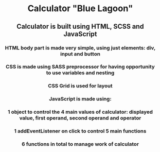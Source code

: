 <h1 align="center">Calculator "Blue Lagoon"</h1>


<h2 align="center">Calculator is built using HTML, SCSS and JavaScript</h2>



<h3 align="center">HTML body part is made very simple, using just elements: div, input and button</h3>


<h3 align="center">CSS is made using SASS preprocessor for having opportunity to use variables and nesting</h3>
<h3 align="center">CSS Grid is used for layout</h3>



<h3 align="center">JavaScript is made using:</h3>
<h3 align="center">1 object to control the 4 main values of calculator: displayed value, first operand, second operand and operator</h3>
  <h3 align="center">1 addEventListener  on click to control 5 main functions</h3>
<h3 align="center">6 functions in total to manage work of calculator</h3>
